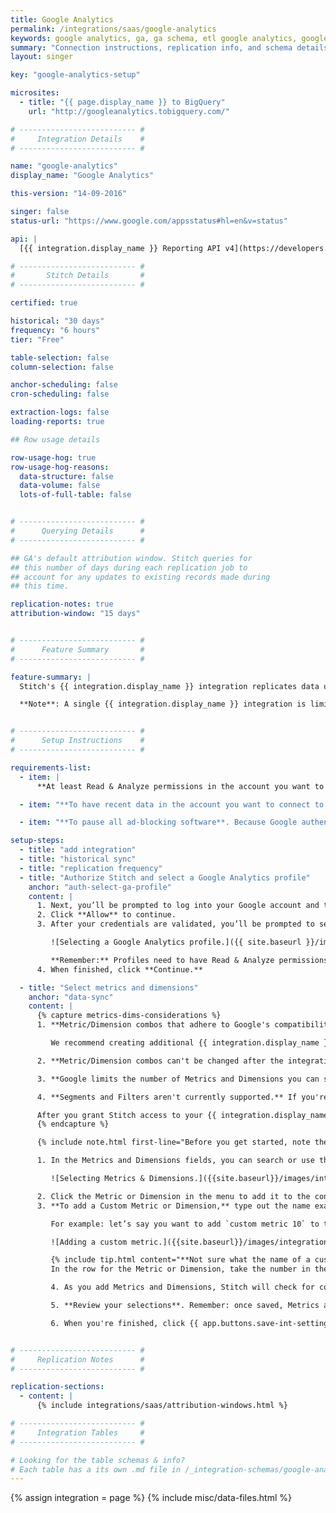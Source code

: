 ```yaml
---
title: Google Analytics
permalink: /integrations/saas/google-analytics
keywords: google analytics, ga, ga schema, etl google analytics, google analytics etl, google analytics schema
summary: "Connection instructions, replication info, and schema details for Stitch's Google Analytics integration."
layout: singer

key: "google-analytics-setup"

microsites:
  - title: "{{ page.display_name }} to BigQuery"
    url: "http://googleanalytics.tobigquery.com/"

# -------------------------- #
#     Integration Details    #
# -------------------------- #

name: "google-analytics"
display_name: "Google Analytics"

this-version: "14-09-2016"

singer: false
status-url: "https://www.google.com/appsstatus#hl=en&v=status"

api: |
  [{{ integration.display_name }} Reporting API v4](https://developers.google.com/analytics/devguides/reporting/core/v4/){:target="new"}

# -------------------------- #
#       Stitch Details       #
# -------------------------- #

certified: true

historical: "30 days"
frequency: "6 hours"
tier: "Free"

table-selection: false
column-selection: false

anchor-scheduling: false
cron-scheduling: false

extraction-logs: false
loading-reports: true

## Row usage details

row-usage-hog: true
row-usage-hog-reasons:
  data-structure: false
  data-volume: false
  lots-of-full-table: false


# -------------------------- #
#      Querying Details      #
# -------------------------- #

## GA's default attribution window. Stitch queries for
## this number of days during each replication job to
## account for any updates to existing records made during 
## this time.

replication-notes: true
attribution-window: "15 days"


# -------------------------- #
#      Feature Summary       #
# -------------------------- #

feature-summary: |
  Stitch's {{ integration.display_name }} integration replicates data using the {{ integration.api | flatify | strip }}. Refer to the [Schema](#schema) section for details about the data Stitch will replicate.

  **Note**: A single {{ integration.display_name }} integration is limited to 10 Metrics and 7 Dimensions. This is due to limits enforced by Google. Refer to [Google's documentation](https://developers.google.com/analytics/devguides/reporting/core/v3/reference#metrics){:target="new"} for more info.


# -------------------------- #
#      Setup Instructions    #
# -------------------------- #

requirements-list:
  - item: |
      **At least Read & Analyze permissions in the account you want to connect to Stitch**. [See Google's documentation for more info](https://support.google.com/analytics/answer/2884495?hl=en){:target="new"}.

  - item: "**To have recent data in the account you want to connect to Stitch.** Verify that there is data from the past 30 days in the account before continuing."

  - item: "**To pause all ad-blocking software**. Because Google authentication uses pop ups, you may encounter issues if ad blockers aren't disabled during the setup."

setup-steps:
  - title: "add integration"
  - title: "historical sync"
  - title: "replication frequency"
  - title: "Authorize Stitch and select a Google Analytics profile"
    anchor: "auth-select-ga-profile"
    content: |
      1. Next, you’ll be prompted to log into your Google account and to approve Stitch’s access to your {{ integration.display_name }} data. **Note that we will only ever read your data.**
      2. Click **Allow** to continue.
      3. After your credentials are validated, you’ll be prompted to select the {{ integration.display_name }} profile you want to connect to Stitch:

         ![Selecting a Google Analytics profile.]({{ site.baseurl }}/images/integrations/ga-select-profiles.png)

         **Remember:** Profiles need to have Read & Analyze permissions to be detected by Stitch. If you don’t see the profile you want in this list, we recommend that you double-check the permission settings.
      4. When finished, click **Continue.**

  - title: "Select metrics and dimensions"
    anchor: "data-sync"
    content: |
      {% capture metrics-dims-considerations %}
      1. **Metric/Dimension combos that adhere to Google's compatibility rules can be saved.** Stitch will display a notification if a conflict is found while adding Metrics and Dimensions. Integrations with incompatible Metric/Dimension combos can't be saved.

         We recommend creating additional {{ integration.display_name }} integrations for different reports if you run into compatibility issues.

      2. **Metric/Dimension combos can't be changed after the integration is saved.** The Primary Key Stitch creates for {{ integration.display_name }} integration tables is a composite key composed of the Dimensions selected during setup. Adding or removing Dimensions will change the Primary Key, potentially leading to issues with identifying new data for replication or de-duping data.

      3. **Google limits the number of Metrics and Dimensions you can select.** You can select up to 10 Metrics and seven Dimensions per integration. Refer to [Google's documentation](https://developers.google.com/analytics/devguides/reporting/core/v3/reference#metrics){:target="new"} for more info on these limits.

      4. **Segments and Filters aren't currently supported.** If you're interested in us adding these features, please get in touch with us.

      After you grant Stitch access to your {{ integration.display_name }} profile, you can select the specific Metrics and Dimensions you want to replicate to your destination.
      {% endcapture %}

      {% include note.html first-line="Before you get started, note the following:" content=metrics-dims-considerations %}

      1. In the Metrics and Dimensions fields, you can search or use the drop-down to explore your options:

         ![Selecting Metrics & Dimensions.]({{site.baseurl}}/images/integrations/ga-add-metrics.gif)

      2. Click the Metric or Dimension in the menu to add it to the configuration.
      3. **To add a Custom Metric or Dimension,** type out the name exactly in its entirety. If you try to search for it and add a Metric/Dimension that looks like this - `ga:customMetricXX` - you’ll run into issues.

         For example: let’s say you want to add `custom metric 10` to the configuration. To add it, you would type `ga:metric10` in the Choose Metrics field like this:

         ![Adding a custom metric.]({{site.baseurl}}/images/integrations/ga-add-custom-metric.gif)

         {% include tip.html content="**Not sure what the name of a custom Metric or Dimension is**? Sign into your Google Analytics Dashboard and open the Custom Metrics or Dimensions page (**Admin > Property Column > Custom Definitions > Custom Metric/Dimension**). <br><br>
         In the row for the Metric or Dimension, take the number in the **Index** column and append it to either `ga:metric` or `ga:dimension`. For example: if the index for a custom Dimension is `1`, the name would be `ga:dimension1`" %}

         4. As you add Metrics and Dimensions, Stitch will check for compatibility. If there are any conflicts, you'll need to resolve them before you can save the integration. Use [Google's Dimensions & Metrics Explorer](https://developers.google.com/analytics/devguides/reporting/core/dimsmets) as a guide when selecting Metrics and Dimensions.

         5. **Review your selections**. Remember: once saved, Metrics and Dimensions can't be added or removed.

         6. When you're finished, click {{ app.buttons.save-int-settings }}.


# -------------------------- #
#     Replication Notes      #
# -------------------------- #

replication-sections:
  - content: |
      {% include integrations/saas/attribution-windows.html %}

# -------------------------- #
#     Integration Tables     #
# -------------------------- #

# Looking for the table schemas & info?
# Each table has a its own .md file in /_integration-schemas/google-analytics
---
```

{% assign integration = page %}
{% include misc/data-files.html %}